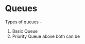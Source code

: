 # Queues
Types of queues -
1. Basic Queue
2. Priority Queue
above both can be 
<!--stackedit_data:
eyJoaXN0b3J5IjpbLTE3NjEzOTI4ODBdfQ==
-->